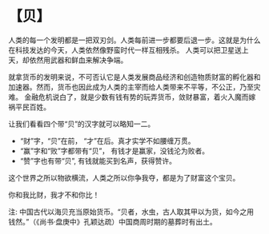 # 【贝】

人类的每一个发明都是一把双刃剑。人类每前进一步都要后退一步。这就是为什么在科技发达的今天，人类依然像野蛮时代一样互相残杀。
人类可以把卫星送上天，却依然用武器和鲜血来解决争端。

就拿货币的发明来说，不可否认它是人类发展商品经济和创造物质财富的孵化器和加速器。然而，货币也因此成为人类的主宰而给人类带来不平等，不公正，乃至灾难。
金融危机说白了，就是少数有钱有势的玩弄货币，敛财暴富，着火入魔而嫁祸平民百姓。

让我们看看四个带“贝”的汉字就可以略知一二。
- “财”字，“贝”在前， “才”在后。真才实学不如腰缠万贯。
- “赢”字和“败”字都带有“贝”， 有钱才是赢家，没钱沦为败者。
- “赞”字也有带“贝”, 有钱就能买到名声，获得赞许。

这个世界之所以物欲横流，人类之所以你争我夺，都是为了财富这个宝贝。

你和我比财，我才不和你比！

注: 中国古代以海贝充当原始货币。“贝者，水虫，古人取其甲以为货，如今之用钱然。”（《尚书·盘庚中》孔颖达疏）中国商周时期的墓葬时有出土。
